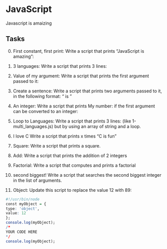 # JavaScript
Javascript is amaizing

## Tasks
0. First constant, first print:
    Write a script that prints “JavaScript is amazing”:

1. 3 languages:
    Write a script that prints 3 lines:

3. Value of my argument:
    Write a script that prints the first argument passed to it:

4. Create a sentence:
    Write a script that prints two arguments passed to it, in the following format: “ is ”

5. An integer:
    Write a script that prints My number: <first argument converted in integer> if the first argument can be converted to an integer:

6. Loop to Languages:
    Write a script that prints 3 lines: (like 1-multi_languages.js) but by using an array of string and a loop.

7. I love C
    Write a script that prints x times “C is fun”

8. Square:
    Write a script that prints a square.

9. Add:
    Write a script that prints the addition of 2 integers

10. Factorial:
    Write a script that computes and prints a factorial

11. second biggest!
    Write a script that searches the second biggest integer in the list of arguments.

12. Object:
    Update this script to replace the value 12 with 89:
```r
#!/usr/bin/node
const myObject = {
type: 'object',
value: 12
};
console.log(myObject);
/*
YOUR CODE HERE
*/
console.log(myObject);
```


    


